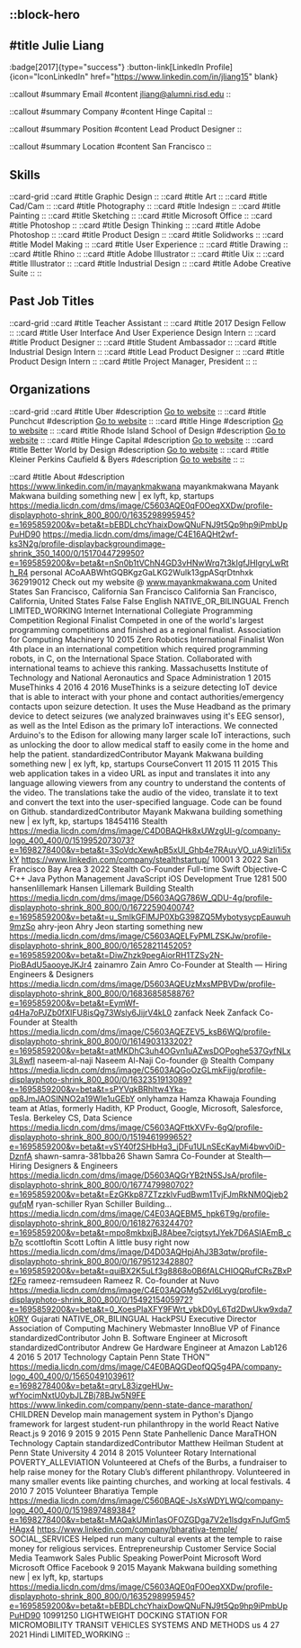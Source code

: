 ::block-hero
---
#title
Julie Liang
---

:badge[2017]{type="success"}
:button-link[LinkedIn Profile]{icon="IconLinkedIn" href="https://www.linkedin.com/in/jliang15" blank}

::callout
#summary
Email
#content
jliang@alumni.risd.edu
::

::callout
#summary
Company
#content
Hinge Capital
::

::callout
#summary
Position
#content
Lead Product Designer
::

::callout
#summary
Location
#content
San Francisco
::

## Skills
::card-grid
::card
#title
Graphic Design
::
::card
#title
Art
::
::card
#title
Cad/Cam
::
::card
#title
Photography
::
::card
#title
Indesign
::
::card
#title
Painting
::
::card
#title
Sketching
::
::card
#title
Microsoft Office
::
::card
#title
Photoshop
::
::card
#title
Design Thinking
::
::card
#title
Adobe Photoshop
::
::card
#title
Product Design
::
::card
#title
Solidworks
::
::card
#title
Model Making
::
::card
#title
User Experience
::
::card
#title
Drawing
::
::card
#title
Rhino
::
::card
#title
Adobe Illustrator
::
::card
#title
Uix
::
::card
#title
Illustrator
::
::card
#title
Industrial Design
::
::card
#title
Adobe Creative Suite
::
::

## Past Job Titles
::card-grid
::card
#title
Teacher Assistant
::
::card
#title
2017 Design Fellow
::
::card
#title
User Interface And User Experience Design Intern
::
::card
#title
Product Designer
::
::card
#title
Student Ambassador
::
::card
#title
Industrial Design Intern
::
::card
#title
Lead Product Designer
::
::card
#title
Product Design Intern
::
::card
#title
Project Manager, President
::
::

## Organizations
::card-grid
::card
#title
Uber
#description
[Go to website](uber.com)
::
::card
#title
Punchcut
#description
[Go to website](punchcut.com)
::
::card
#title
Hinge
#description
[Go to website](hinge.co)
::
::card
#title
Rhode Island School of Design
#description
[Go to website](risd.edu)
::
::card
#title
Hinge Capital
#description
[Go to website](hingecapital.com)
::
::card
#title
Better World by Design
#description
[Go to website](abetterworldbydesign.com)
::
::card
#title
Kleiner Perkins Caufield & Byers
#description
[Go to website](kpcb.com)
::
::

::card
#title
About
#description
https://www.linkedin.com/in/mayankmakwana mayankmakwana Mayank Makwana building something new | ex lyft, kp, startups https://media.licdn.com/dms/image/C5603AQE0qF0OeqXXDw/profile-displayphoto-shrink_800_800/0/1635298995945?e=1695859200&v=beta&t=bEBDLchcYhaixDowQNuFNJ9t5Qp9hp9iPmbUpPuHD90 https://media.licdn.com/dms/image/C4E16AQHt2wf-ks3N2g/profile-displaybackgroundimage-shrink_350_1400/0/1517044729950?e=1695859200&v=beta&t=nSn0b1tVChN4GD3vHNwWrq7t3kIgfJHIgryLwRth_R4 personal ACoAABWhtGQBKgzGaLKG2Wulk13gpASqrDtnhxk 362919012 Check out my website @ www.mayankmakwana.com United States San Francisco, California San Francisco California San Francisco, California, United States False False English NATIVE_OR_BILINGUAL French LIMITED_WORKING Internet International Collegiate Programming Competition Regional Finalist Competed in one of the world's largest programming competitions and finished as a regional finalist. Association for Computing Machinery 10 2015 Zero Robotics International Finalist Won 4th place in an international competition which required programming robots, in C, on the International Space Station. Collaborated with international teams to achieve this ranking. Massachusetts Institute of Technology and  National Aeronautics and Space Administration 1 2015 MuseThinks 4 2016 4 2016 MuseThinks is a seizure detecting IoT device that is able to interact with your phone and contact authorities/emergency contacts upon seizure detection. It uses the Muse Headband as the primary device to detect seizures (we analyzed brainwaves using it's EEG sensor), as well as the Intel Edison as the primary IoT interactions. We connected Arduino's to the Edison for allowing many larger scale IoT interactions, such as unlocking the door to allow medical staff to easily come in the home and help the patient. standardizedContributor Mayank Makwana building something new | ex lyft, kp, startups CourseConvert 11 2015 11 2015 This web application takes in a video URL as input and translates it into any language allowing viewers from any country to understand the contents of the video. The translations take the audio of the video, translate it to text and convert the text into the user-specified language. Code can be found on Github. standardizedContributor Mayank Makwana building something new | ex lyft, kp, startups 18454116 Stealth https://media.licdn.com/dms/image/C4D0BAQHk8xUWzgUI-g/company-logo_400_400/0/1519952073073?e=1698278400&v=beta&t=3SoVdcXewApB5xUl_Ghb4e7RAuyVO_uA9izli1i5xkY https://www.linkedin.com/company/stealthstartup/ 10001 3 2022 San Francisco Bay Area 3 2022 Stealth Co-Founder Full-time Swift Objective-C C++ Java Python Management JavaScript iOS Development True 1281 500 hansenlillemark Hansen Lillemark Building Stealth https://media.licdn.com/dms/image/D5603AQG786W_QDU-4g/profile-displayphoto-shrink_800_800/0/1672259040074?e=1695859200&v=beta&t=u_SmlkGFlMJP0XbG398ZQ5MybotysycpEauwuh9mzSo ahry-jeon Ahry Jeon starting something new https://media.licdn.com/dms/image/C5603AQELFyPMLZSKJw/profile-displayphoto-shrink_800_800/0/1652821145205?e=1695859200&v=beta&t=DiwZhzk9pegAiorRH1TZSy2N-PioBAdU5aooyeJKJr4 zainamro Zain Amro Co-Founder at Stealth — Hiring Engineers & Designers https://media.licdn.com/dms/image/D5603AQEUzMxsMPBVDw/profile-displayphoto-shrink_800_800/0/1683685858876?e=1695859200&v=beta&t=EymWf-q4Ha7oPJZb0fXIFU8isQg73Wsly6JijrV4kL0 zanfack Neek Zanfack Co-Founder at Stealth https://media.licdn.com/dms/image/C5603AQEZEV5_ksB6WQ/profile-displayphoto-shrink_800_800/0/1614903133202?e=1695859200&v=beta&t=atMKDhC3uh4OGvn1uAZwsDOPoghe537GyfNLx3L8wfI naseem-al-naji Naseem Al-Naji Co-founder @ Stealth Company https://media.licdn.com/dms/image/C5603AQGoOzGLmkFijg/profile-displayphoto-shrink_800_800/0/1632351913089?e=1695859200&v=beta&t=sPYVqkBRhltw4Yka-qp8JmJAOSINNO2a19WIe1uGEbY onlyhamza Hamza Khawaja Founding team at Atlas, formerly Hadith, KP Product, Google, Microsoft, Salesforce, Tesla. Berkeley CS, Data Science https://media.licdn.com/dms/image/C5603AQFttkXVFv-6gQ/profile-displayphoto-shrink_800_800/0/1519461999652?e=1695859200&v=beta&t=vSY40f2SHbHq3_jDFu1ULnSEcKayMi4bwv0iD-DznfA shawn-samra-381bba26 Shawn Samra Co-Founder at Stealth— Hiring Designers & Engineers https://media.licdn.com/dms/image/D5603AQGrYB2tN5SJsA/profile-displayphoto-shrink_800_800/0/1677479980702?e=1695859200&v=beta&t=EzGKkp87ZTzzklvFudBwm1TvjFJmRkNM0Qjeb2gufqM ryan-schiller Ryan Schiller Building... https://media.licdn.com/dms/image/C4E03AQEBM5_hpk6T9g/profile-displayphoto-shrink_800_800/0/1618276324470?e=1695859200&v=beta&t=mpo8mkbxjBJ8Abee7cigtsytJYek7D6ASlAEmB_cb7o scottloftin Scott Loftin A little busy right now https://media.licdn.com/dms/image/D4D03AQHpjAhJ3B3qtw/profile-displayphoto-shrink_800_800/0/1679512342880?e=1695859200&v=beta&t=quiBX2K5uLf3g8868o0B6fALCHIOQRufCRsZBxPf2Fo rameez-remsudeen Rameez R. Co-founder at Nuvo https://media.licdn.com/dms/image/C4E03AQGMg52vl6Lvyg/profile-displayphoto-shrink_800_800/0/1549215405972?e=1695859200&v=beta&t=0_XoesPIaXFY9FWrt_ybkD0yL6Td2DwUkw9xda7k0RY Gujarati NATIVE_OR_BILINGUAL HackPSU Executive Director Association of Computing Machinery Webmaster InnoBlue VP of Finance standardizedContributor John B. Software Engineer at Microsoft standardizedContributor Andrew Ge Hardware Engineer at Amazon Lab126 4 2016 5 2017 Technology Captain Penn State THON™ https://media.licdn.com/dms/image/C4E0BAQGDeofQQ5g4PA/company-logo_400_400/0/1565049103961?e=1698278400&v=beta&t=qrvL83izgeHUw-wfYocimNxtU0ybJLZBj78BJw5N9FE https://www.linkedin.com/company/penn-state-dance-marathon/ CHILDREN Develop main management system in Python's Django framework for largest student-run philanthropy in the world React Native React.js 9 2016 9 2015 9 2015 Penn State Panhellenic Dance MaraTHON Technology Captain standardizedContributor Matthew Heilman Student at Penn State University 4 2014 8 2015 Volunteer Rotary International POVERTY_ALLEVIATION Volunteered at Chefs of the Burbs, a fundraiser to help raise money for the Rotary Club’s different philanthropy. Volunteered in many smaller events like painting churches, and working at local festivals. 4 2010 7 2015 Volunteer Bharatiya Temple https://media.licdn.com/dms/image/C560BAQE-JsXsWDYLWQ/company-logo_400_400/0/1519897489384?e=1698278400&v=beta&t=MAQakUMin1asOFOZGDga7V2e1lsdgxFnJufGm5HAgx4 https://www.linkedin.com/company/bharatiya-temple/ SOCIAL_SERVICES Helped run many cultural events at the temple to raise money for religious services.  Entrepreneurship Customer Service Social Media Teamwork Sales Public Speaking PowerPoint Microsoft Word Microsoft Office Facebook 9 2015 Mayank Makwana building something new | ex lyft, kp, startups https://media.licdn.com/dms/image/C5603AQE0qF0OeqXXDw/profile-displayphoto-shrink_800_800/0/1635298995945?e=1695859200&v=beta&t=bEBDLchcYhaixDowQNuFNJ9t5Qp9hp9iPmbUpPuHD90 10991250 LIGHTWEIGHT DOCKING STATION FOR MICROMOBILITY TRANSIT VEHICLES SYSTEMS AND METHODS us 4 27 2021 Hindi LIMITED_WORKING
::
